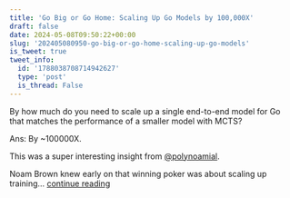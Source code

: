 ```yaml
---
title: 'Go Big or Go Home: Scaling Up Go Models by 100,000X'
draft: false
date: 2024-05-08T09:50:22+00:00
slug: '202405080950-go-big-or-go-home-scaling-up-go-models'
is_tweet: true
tweet_info:
  id: '1788038708714942627'
  type: 'post'
  is_thread: False
---
```




By how much do you need to scale up a single end-to-end model for Go that matches the performance of a smaller model with MCTS?

Ans: By ~100000X.

This was a super interesting insight from [@polynoamial](https://x.com/polynoamial). 

Noam Brown knew early on that winning poker was about scaling up training… [continue reading](https://x.com/sytelus/status/1788038708714942627)
